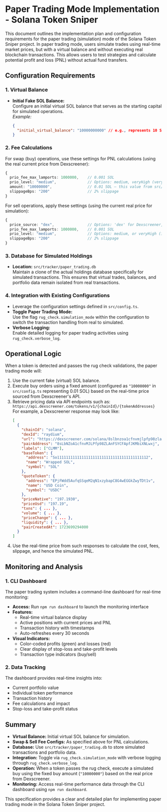 # Paper Trading Mode Implementation - Solana Token Sniper

This document outlines the implementation plan and configuration requirements for the paper trading (simulation) mode of the Solana Token Sniper project. In paper trading mode, users simulate trades using real-time market prices, but with a virtual balance and without executing real blockchain transactions. This allows users to test strategies and calculate potential profit and loss (PNL) without actual fund transfers.

## Configuration Requirements

### 1. Virtual Balance
- **Initial Fake SOL Balance:**  
  Configure an initial virtual SOL balance that serves as the starting capital for simulated operations.  
  _Example:_  
  ```json
  {
    "initial_virtual_balance": "10000000000" // e.g., represents 10 SOL in lamports
  }
  ```

### 2. Fee Calculations
For swap (buy) operations, use these settings for PNL calculations (using the real current price from Dexscreener):
```typescript
{
  prio_fee_max_lamports: 1000000,    // 0.001 SOL
  prio_level: "medium",              // Options: medium, veryHigh (veryHigh uses 50000000, i.e., 0.05 SOL)
  amount: "10000000",                // 0.01 SOL – this value from src/config.ts will also be used to determine the purchase amount
  slippageBps: "200"                 // 2% slippage
}
```

For sell operations, apply these settings (using the current real price for simulation):
```typescript
{
  price_source: "dex",               // Options: 'dex' for Dexscreener, 'jup' for Jupiter
  prio_fee_max_lamports: 1000000,    // 0.001 SOL
  prio_level: "medium",              // Options: medium, or veryHigh (if set, uses 50000000 i.e., 0.05 SOL)
  slippageBps: "200"                 // 2% slippage
}
```

### 3. Database for Simulated Holdings
- **Location:** `src/tracker/paper_trading.db`  
  Maintain a clone of the actual holdings database specifically for simulated transactions. This ensures that virtual trades, balances, and portfolio data remain isolated from real transactions.

### 4. Integration with Existing Configurations
- Leverage the configuration settings defined in `src/config.ts`.
- **Toggle Paper Trading Mode:**  
  Use the flag `rug_check.simulation_mode` within the configuration to switch the transaction handling from real to simulated.
- **Verbose Logging:**  
  Enable detailed logging for paper trading activities using `rug_check.verbose_log`.

## Operational Logic

When a token is detected and passes the rug check validations, the paper trading mode will:

1. Use the current fake (virtual) SOL balance.
2. Execute buy orders using a fixed amount (configured as `"10000000"` in `src/config.ts` representing 0.01 SOL) based on the real-time price sourced from Dexscreener's API.
3. Retrieve pricing data via API endpoints such as:  
   `https://api.dexscreener.com/tokens/v1/{chainId}/{tokenAddresses}`  
   For example, a Dexscreener response may look like:
   ```json
   [
     {
       "chainId": "solana",
       "dexId": "raydium",
       "url": "https://dexscreener.com/solana/8slbnzoa1cfnvmjlpfp98zlanfsycfapfjkmbixnlwxj",
       "pairAddress": "8sLbNZoA1cfnvMJLPfp98ZLAnFSYCFApfJKMbiXNLwxj",
       "labels": ["CLMM"],
       "baseToken": {
         "address": "So11111111111111111111111111111111111111112",
         "name": "Wrapped SOL",
         "symbol": "SOL"
       },
       "quoteToken": {
         "address": "EPjFWdd5AufqSSqeM2qN1xzybapC8G4wEGGkZwyTDt1v",
         "name": "USD Coin",
         "symbol": "USDC"
       },
       "priceNative": "197.1930",
       "priceUsd": "197.19",
       "txns": { ... },
       "volume": { ... },
       "priceChange": { ... },
       "liquidity": { ... },
       "pairCreatedAt": 1723699294000
     }
   ]
   ```
4. Use the real-time price from such responses to calculate the cost, fees, slippage, and hence the simulated PNL.

## Monitoring and Analysis

### 1. CLI Dashboard
The paper trading system includes a command-line dashboard for real-time monitoring:

- **Access:** Run `npm run dashboard` to launch the monitoring interface
- **Features:**
  * Real-time virtual balance display
  * Active positions with current prices and PNL
  * Transaction history with timestamps
  * Auto-refreshes every 30 seconds
- **Visual Indicators:**
  * Color-coded profits (green) and losses (red)
  * Clear display of stop-loss and take-profit levels
  * Transaction type indicators (buy/sell)

### 2. Data Tracking
The dashboard provides real-time insights into:
- Current portfolio value
- Individual token performance
- Transaction history
- Fee calculations and impact
- Stop-loss and take-profit status

## Summary

- **Virtual Balance:** Initial virtual SOL balance for simulation.
- **Swap & Sell Fee Configs:** As specified above for PNL calculations.
- **Database:** Use `src/tracker/paper_trading.db` to store simulated transactions and portfolio data.
- **Integration:** Toggle via `rug_check.simulation_mode` with verbose logging through `rug_check.verbose_log`.
- **Operation:** When a token passes the rug check, execute a simulated buy using the fixed buy amount (`"10000000"`) based on the real price from Dexscreener.
- **Monitoring:** Access real-time performance data through the CLI dashboard using `npm run dashboard`.

This specification provides a clear and detailed plan for implementing paper trading mode in the Solana Token Sniper project.